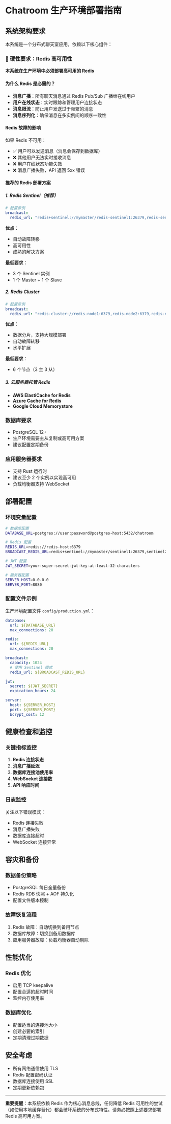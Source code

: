 # Chatroom 生产环境部署指南

## 系统架构要求

本系统是一个分布式聊天室应用，依赖以下核心组件：

### 🚨 硬性要求：Redis 高可用性

**本系统在生产环境中必须部署高可用的 Redis**

#### 为什么 Redis 是必需的？
- **消息广播**：所有聊天消息通过 Redis Pub/Sub 广播给在线用户
- **用户在线状态**：实时跟踪和管理用户连接状态
- **消息限流**：防止用户发送过于频繁的消息
- **消息序列化**：确保消息在多实例间的顺序一致性

#### Redis 故障的影响
如果 Redis 不可用：
- ✅ 用户可以发送消息（消息会保存到数据库）
- ❌ 其他用户无法实时接收消息
- ❌ 用户在线状态功能失效
- ❌ 消息广播失败，API 返回 5xx 错误

#### 推荐的 Redis 部署方案

##### 1. Redis Sentinel（推荐）
```yaml
# 配置示例
broadcast:
  redis_url: "redis+sentinel://mymaster/redis-sentinel1:26379,redis-sentinel2:26379,redis-sentinel3:26379"
```

**优点**：
- 自动故障转移
- 高可用性
- 成熟的解决方案

**最低要求**：
- 3 个 Sentinel 实例
- 1 个 Master + 1 个 Slave

##### 2. Redis Cluster
```yaml
# 配置示例
broadcast:
  redis_url: "redis-cluster://redis-node1:6379,redis-node2:6379,redis-node3:6379,redis-node4:6379,redis-node5:6379,redis-node6:6379"
```

**优点**：
- 数据分片，支持大规模部署
- 自动故障转移
- 水平扩展

**最低要求**：
- 6 个节点（3 主 3 从）

##### 3. 云服务商托管 Redis
- **AWS ElastiCache for Redis**
- **Azure Cache for Redis**
- **Google Cloud Memorystore**

### 数据库要求

- PostgreSQL 12+
- 生产环境需要主从复制或高可用方案
- 建议配置定期备份

### 应用服务器要求

- 支持 Rust 运行时
- 建议至少 2 个实例以实现高可用
- 负载均衡器支持 WebSocket

## 部署配置

### 环境变量配置

```bash
# 数据库配置
DATABASE_URL=postgres://user:password@postgres-host:5432/chatroom

# Redis 配置
REDIS_URL=redis://redis-host:6379
BROADCAST_REDIS_URL=redis+sentinel://mymaster/sentinel1:26379,sentinel2:26379

# JWT 配置
JWT_SECRET=your-super-secret-jwt-key-at-least-32-characters

# 服务器配置
SERVER_HOST=0.0.0.0
SERVER_PORT=8080
```

### 配置文件示例

生产环境配置文件 `config/production.yml`：

```yaml
database:
  url: ${DATABASE_URL}
  max_connections: 20

redis:
  url: ${REDIS_URL}
  max_connections: 20

broadcast:
  capacity: 1024
  # 使用 Sentinel 模式
  redis_url: ${BROADCAST_REDIS_URL}

jwt:
  secret: ${JWT_SECRET}
  expiration_hours: 24

server:
  host: ${SERVER_HOST}
  port: ${SERVER_PORT}
  bcrypt_cost: 12
```

## 健康检查和监控

### 关键指标监控

1. **Redis 连接状态**
2. **消息广播延迟**
3. **数据库连接池使用率**
4. **WebSocket 连接数**
5. **API 响应时间**

### 日志监控

关注以下错误模式：
- Redis 连接失败
- 消息广播失败
- 数据库连接超时
- WebSocket 连接异常

## 容灾和备份

### 数据备份策略
- PostgreSQL 每日全量备份
- Redis RDB 快照 + AOF 持久化
- 配置文件版本控制

### 故障恢复流程
1. Redis 故障：自动切换到备用节点
2. 数据库故障：切换到备用数据库
3. 应用服务器故障：负载均衡器自动剔除

## 性能优化

### Redis 优化
- 启用 TCP keepalive
- 配置合适的超时时间
- 监控内存使用率

### 数据库优化
- 配置适当的连接池大小
- 创建必要的索引
- 定期清理过期数据

## 安全考虑

- 所有网络通信使用 TLS
- Redis 配置密码认证
- 数据库连接使用 SSL
- 定期更新依赖包

---

**重要提醒**：本系统依赖 Redis 作为核心消息总线，任何降低 Redis 可用性的尝试（如使用本地缓存替代）都会破坏系统的分布式特性。请务必按照上述要求部署 Redis 高可用方案。